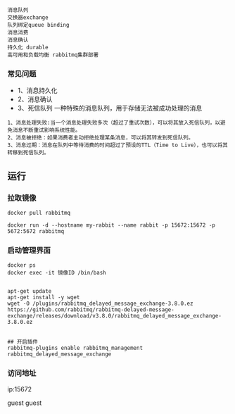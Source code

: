 
```
消息队列
交换器exchange 
队列绑定queue binding
消息消费
消息确认
持久化 durable
高可用和负载均衡 rabbitmq集群部署
```




### 常见问题
* 1、消息持久化
* 2、消息确认
* 3、死信队列 一种特殊的消息队列，用于存储无法被成功处理的消息
```
1、消息处理失败:当一个消息处理失败多次（超过了重试次数），可以将其放入死信队列，以避免消息不断重试影响系统性能。
2、消息被拒绝：如果消费者主动拒绝处理某条消息，可以将其转发到死信队列。
3、消息过期：消息在队列中等待消费的时间超过了预设的TTL（Time to Live），也可以将其转移到死信队列。
```






## 运行
### 拉取镜像
```
docker pull rabbitmq

docker run -d --hostname my-rabbit --name rabbit -p 15672:15672 -p 5672:5672 rabbitmq
```

### 启动管理界面
```
docker ps 
docker exec -it 镜像ID /bin/bash


apt-get update
apt-get install -y wget
wget -O /plugins/rabbitmq_delayed_message_exchange-3.8.0.ez https://github.com/rabbitmq/rabbitmq-delayed-message-exchange/releases/download/v3.8.0/rabbitmq_delayed_message_exchange-3.8.0.ez


## 开启插件
rabbitmq-plugins enable rabbitmq_management  rabbitmq_delayed_message_exchange
```

### 访问地址
ip:15672

guest guest





